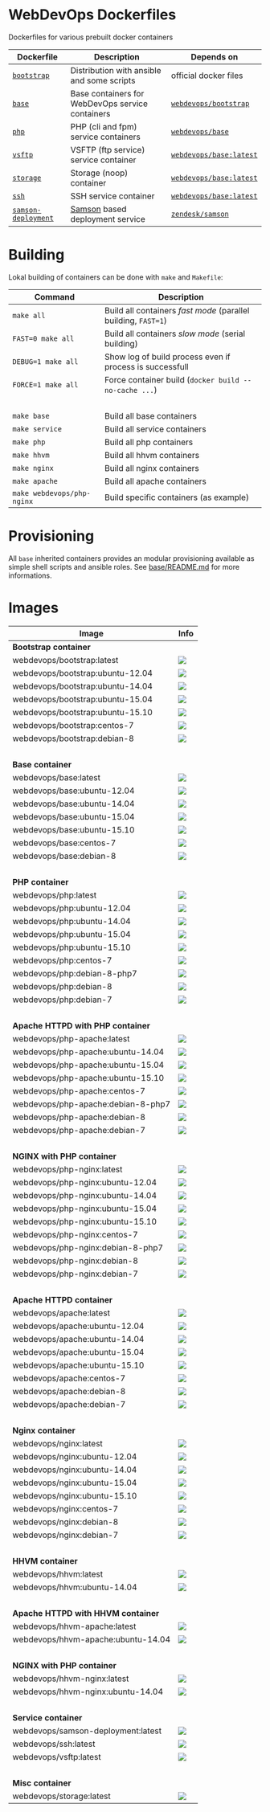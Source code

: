 # WebDevOps Dockerfiles

Dockerfiles for various prebuilt docker containers


Dockerfile                  | Description                                                                        | Depends on                                                           |
--------------------------- | ---------------------------------------------------------------------------------- | -------------------------------------------------------------------- |
[`bootstrap`](base/README.md) | Distribution with ansible and some scripts                                       | official docker files                                                |
[`base`](base/README.md)    | Base containers for WebDevOps service containers                                   | [`webdevops/bootstrap`](https://hub.docker.com/r/webdevops/bootstrap/) |
[`php`](php/README.md)      | PHP (cli and fpm) service containers                                               | [`webdevops/base`](https://hub.docker.com/r/webdevops/base/)         |
[`vsftp`](vsftp/README.md)  | VSFTP (ftp service) service container                                              | [`webdevops/base:latest`](https://hub.docker.com/r/webdevops/base/)  |
[`storage`](storage/README.md) | Storage (noop) container                                                           | [`webdevops/base:latest`](https://hub.docker.com/r/webdevops/base/)  |
[`ssh`](ssh/README.md)      | SSH service container                                                              | [`webdevops/base:latest`](https://hub.docker.com/r/webdevops/base/)  |
[`samson-deployment`](samson-deployment/README.md) | [Samson](https://github.com/webdevops/samson-deployment) based deployment service  | [`zendesk/samson`](https://hub.docker.com/r/zendesk/samson/)         |


# Building

Lokal building of containers can be done with `make` and `Makefile`:

Command                     | Description                                                                       
--------------------------- | ----------------------------------------------------------------------------------
`make all`                  | Build all containers *fast mode* (parallel building, `FAST=1`)
`FAST=0 make all`           | Build all containers *slow mode* (serial building)
`DEBUG=1 make all`          | Show log of build process even if process is successfull
`FORCE=1 make all`          | Force container build (`docker build --no-cache ...`)
<br>                        |
`make base`                 | Build all base containers
`make service`              | Build all service containers
`make php`                  | Build all php containers
`make hhvm`                 | Build all hhvm containers
`make nginx`                | Build all nginx containers
`make apache`               | Build all apache containers
`make webdevops/php-nginx`  | Build specific containers (as example)

# Provisioning

All `base` inherited containers provides an modular provisioning available as simple shell scripts and ansible roles.
See [base/README.md](base/README.md) for more informations.

# Images

Image                               | Info                                                                       
----------------------------------- | ----------------------------------------------------------------------------------
<strong>Bootstrap container<strong> |
webdevops/bootstrap:latest          | [![](https://badge.imagelayers.io/webdevops/bootstrap:latest.svg)](https://imagelayers.io/?images=webdevops/bootstrap:latest 'Get your own badge on imagelayers.io')
webdevops/bootstrap:ubuntu-12.04    | [![](https://badge.imagelayers.io/webdevops/bootstrap:ubuntu-12.04.svg)](https://imagelayers.io/?images=webdevops/bootstrap:ubuntu-12.04 'Get your own badge on imagelayers.io')
webdevops/bootstrap:ubuntu-14.04    | [![](https://badge.imagelayers.io/webdevops/bootstrap:ubuntu-14.04.svg)](https://imagelayers.io/?images=webdevops/bootstrap:ubuntu-14.04 'Get your own badge on imagelayers.io')
webdevops/bootstrap:ubuntu-15.04    | [![](https://badge.imagelayers.io/webdevops/bootstrap:ubuntu-15.04.svg)](https://imagelayers.io/?images=webdevops/bootstrap:ubuntu-15.04 'Get your own badge on imagelayers.io')
webdevops/bootstrap:ubuntu-15.10    | [![](https://badge.imagelayers.io/webdevops/bootstrap:ubuntu-15.10.svg)](https://imagelayers.io/?images=webdevops/bootstrap:ubuntu-15.14 'Get your own badge on imagelayers.io')
webdevops/bootstrap:centos-7        | [![](https://badge.imagelayers.io/webdevops/bootstrap:centos-7.svg)](https://imagelayers.io/?images=webdevops/bootstrap:centos-7 'Get your own badge on imagelayers.io')
webdevops/bootstrap:debian-8        | [![](https://badge.imagelayers.io/webdevops/bootstrap:debian-8.svg)](https://imagelayers.io/?images=webdevops/bootstrap:debian-8 'Get your own badge on imagelayers.io')
<br>                                |
<strong>Base container<strong>      |
webdevops/base:latest               | [![](https://badge.imagelayers.io/webdevops/base:latest.svg)](https://imagelayers.io/?images=webdevops/base:latest 'Get your own badge on imagelayers.io')
webdevops/base:ubuntu-12.04         | [![](https://badge.imagelayers.io/webdevops/base:ubuntu-12.04.svg)](https://imagelayers.io/?images=webdevops/base:ubuntu-12.04 'Get your own badge on imagelayers.io')
webdevops/base:ubuntu-14.04         | [![](https://badge.imagelayers.io/webdevops/base:ubuntu-14.04.svg)](https://imagelayers.io/?images=webdevops/base:ubuntu-14.04 'Get your own badge on imagelayers.io')
webdevops/base:ubuntu-15.04         | [![](https://badge.imagelayers.io/webdevops/base:ubuntu-15.04.svg)](https://imagelayers.io/?images=webdevops/base:ubuntu-15.04 'Get your own badge on imagelayers.io')
webdevops/base:ubuntu-15.10         | [![](https://badge.imagelayers.io/webdevops/base:ubuntu-15.10.svg)](https://imagelayers.io/?images=webdevops/base:ubuntu-15.14 'Get your own badge on imagelayers.io')
webdevops/base:centos-7             | [![](https://badge.imagelayers.io/webdevops/base:centos-7.svg)](https://imagelayers.io/?images=webdevops/base:centos-7 'Get your own badge on imagelayers.io')
webdevops/base:debian-8             | [![](https://badge.imagelayers.io/webdevops/base:debian-8.svg)](https://imagelayers.io/?images=webdevops/base:debian-8 'Get your own badge on imagelayers.io')
<br>                                |
<strong>PHP container<strong>       |
webdevops/php:latest                | [![](https://badge.imagelayers.io/webdevops/php:latest.svg)](https://imagelayers.io/?images=webdevops/php:latest 'Get your own badge on imagelayers.io')
webdevops/php:ubuntu-12.04          | [![](https://badge.imagelayers.io/webdevops/php:ubuntu-12.04.svg)](https://imagelayers.io/?images=webdevops/php:ubuntu-12.04 'Get your own badge on imagelayers.io')
webdevops/php:ubuntu-14.04          | [![](https://badge.imagelayers.io/webdevops/php:ubuntu-14.04.svg)](https://imagelayers.io/?images=webdevops/php:ubuntu-14.04 'Get your own badge on imagelayers.io')
webdevops/php:ubuntu-15.04          | [![](https://badge.imagelayers.io/webdevops/php:ubuntu-15.04.svg)](https://imagelayers.io/?images=webdevops/php:ubuntu-15.04 'Get your own badge on imagelayers.io')
webdevops/php:ubuntu-15.10          | [![](https://badge.imagelayers.io/webdevops/php:ubuntu-15.10.svg)](https://imagelayers.io/?images=webdevops/php:ubuntu-15.14 'Get your own badge on imagelayers.io')
webdevops/php:centos-7              | [![](https://badge.imagelayers.io/webdevops/php:centos-7.svg)](https://imagelayers.io/?images=webdevops/php:centos-7 'Get your own badge on imagelayers.io')
webdevops/php:debian-8-php7         | [![](https://badge.imagelayers.io/webdevops/php:debian-8-php7.svg)](https://imagelayers.io/?images=webdevops/php:debian-8-php7 'Get your own badge on imagelayers.io')
webdevops/php:debian-8              | [![](https://badge.imagelayers.io/webdevops/php:debian-8.svg)](https://imagelayers.io/?images=webdevops/php:debian-8 'Get your own badge on imagelayers.io')
webdevops/php:debian-7              | [![](https://badge.imagelayers.io/webdevops/php:debian-7.svg)](https://imagelayers.io/?images=webdevops/php:debian-7 'Get your own badge on imagelayers.io')
<br>                                |
<strong>Apache HTTPD with PHP container<strong>|
webdevops/php-apache:latest         | [![](https://badge.imagelayers.io/webdevops/php-apache:latest.svg)](https://imagelayers.io/?images=webdevops/php-apache:latest 'Get your own badge on imagelayers.io')
webdevops/php-apache:ubuntu-14.04   | [![](https://badge.imagelayers.io/webdevops/php-apache:ubuntu-14.04.svg)](https://imagelayers.io/?images=webdevops/php-apache:ubuntu-14.04 'Get your own badge on imagelayers.io')
webdevops/php-apache:ubuntu-15.04   | [![](https://badge.imagelayers.io/webdevops/php-apache:ubuntu-15.04.svg)](https://imagelayers.io/?images=webdevops/php-apache:ubuntu-15.04 'Get your own badge on imagelayers.io')
webdevops/php-apache:ubuntu-15.10   | [![](https://badge.imagelayers.io/webdevops/php-apache:ubuntu-15.10.svg)](https://imagelayers.io/?images=webdevops/php-apache:ubuntu-15.14 'Get your own badge on imagelayers.io')
webdevops/php-apache:centos-7       | [![](https://badge.imagelayers.io/webdevops/php-apache:centos-7.svg)](https://imagelayers.io/?images=webdevops/php-apache:centos-7 'Get your own badge on imagelayers.io')
webdevops/php-apache:debian-8-php7  | [![](https://badge.imagelayers.io/webdevops/php-apache:debian-8-php7.svg)](https://imagelayers.io/?images=webdevops/php-apache:debian-8-php7 'Get your own badge on imagelayers.io')
webdevops/php-apache:debian-8       | [![](https://badge.imagelayers.io/webdevops/php-apache:debian-8.svg)](https://imagelayers.io/?images=webdevops/php-apache:debian-8 'Get your own badge on imagelayers.io')
webdevops/php-apache:debian-7       | [![](https://badge.imagelayers.io/webdevops/php-apache:debian-7.svg)](https://imagelayers.io/?images=webdevops/php-apache:debian-7 'Get your own badge on imagelayers.io')
<br>                                |
<strong>NGINX with PHP container<strong>|
webdevops/php-nginx:latest          | [![](https://badge.imagelayers.io/webdevops/php-nginx:latest.svg)](https://imagelayers.io/?images=webdevops/php-nginx:latest 'Get your own badge on imagelayers.io')
webdevops/php-nginx:ubuntu-12.04    | [![](https://badge.imagelayers.io/webdevops/php-nginx:ubuntu-12.04.svg)](https://imagelayers.io/?images=webdevops/php-nginx:ubuntu-12.04 'Get your own badge on imagelayers.io')
webdevops/php-nginx:ubuntu-14.04    | [![](https://badge.imagelayers.io/webdevops/php-nginx:ubuntu-14.04.svg)](https://imagelayers.io/?images=webdevops/php-nginx:ubuntu-14.04 'Get your own badge on imagelayers.io')
webdevops/php-nginx:ubuntu-15.04    | [![](https://badge.imagelayers.io/webdevops/php-nginx:ubuntu-15.04.svg)](https://imagelayers.io/?images=webdevops/php-nginx:ubuntu-15.04 'Get your own badge on imagelayers.io')
webdevops/php-nginx:ubuntu-15.10    | [![](https://badge.imagelayers.io/webdevops/php-nginx:ubuntu-15.10.svg)](https://imagelayers.io/?images=webdevops/php-nginx:ubuntu-15.14 'Get your own badge on imagelayers.io')
webdevops/php-nginx:centos-7        | [![](https://badge.imagelayers.io/webdevops/php-nginx:centos-7.svg)](https://imagelayers.io/?images=webdevops/php-nginx:centos-7 'Get your own badge on imagelayers.io')
webdevops/php-nginx:debian-8-php7   | [![](https://badge.imagelayers.io/webdevops/php-nginx:debian-8-php7.svg)](https://imagelayers.io/?images=webdevops/php-nginx:debian-8-php7 'Get your own badge on imagelayers.io')
webdevops/php-nginx:debian-8        | [![](https://badge.imagelayers.io/webdevops/php-nginx:debian-8.svg)](https://imagelayers.io/?images=webdevops/php-nginx:debian-8 'Get your own badge on imagelayers.io')
webdevops/php-nginx:debian-7        | [![](https://badge.imagelayers.io/webdevops/php-nginx:debian-7.svg)](https://imagelayers.io/?images=webdevops/php-nginx:debian-7 'Get your own badge on imagelayers.io')
<br>                                |
<strong>Apache HTTPD container<strong>|
webdevops/apache:latest             | [![](https://badge.imagelayers.io/webdevops/apache:latest.svg)](https://imagelayers.io/?images=webdevops/apache:latest 'Get your own badge on imagelayers.io')
webdevops/apache:ubuntu-12.04       | [![](https://badge.imagelayers.io/webdevops/apache:ubuntu-12.04.svg)](https://imagelayers.io/?images=webdevops/apache:ubuntu-12.04 'Get your own badge on imagelayers.io')
webdevops/apache:ubuntu-14.04       | [![](https://badge.imagelayers.io/webdevops/apache:ubuntu-14.04.svg)](https://imagelayers.io/?images=webdevops/apache:ubuntu-14.04 'Get your own badge on imagelayers.io')
webdevops/apache:ubuntu-15.04       | [![](https://badge.imagelayers.io/webdevops/apache:ubuntu-15.04.svg)](https://imagelayers.io/?images=webdevops/apache:ubuntu-15.04 'Get your own badge on imagelayers.io')
webdevops/apache:ubuntu-15.10       | [![](https://badge.imagelayers.io/webdevops/apache:ubuntu-15.10.svg)](https://imagelayers.io/?images=webdevops/apache:ubuntu-15.14 'Get your own badge on imagelayers.io')
webdevops/apache:centos-7           | [![](https://badge.imagelayers.io/webdevops/apache:centos-7.svg)](https://imagelayers.io/?images=webdevops/apache:centos-7 'Get your own badge on imagelayers.io')
webdevops/apache:debian-8           | [![](https://badge.imagelayers.io/webdevops/apache:debian-8.svg)](https://imagelayers.io/?images=webdevops/apache:debian-8 'Get your own badge on imagelayers.io')
webdevops/apache:debian-7           | [![](https://badge.imagelayers.io/webdevops/apache:debian-7.svg)](https://imagelayers.io/?images=webdevops/apache:debian-7 'Get your own badge on imagelayers.io')
<br>                                |
<strong>Nginx container<strong>     |
webdevops/nginx:latest              | [![](https://badge.imagelayers.io/webdevops/nginx:latest.svg)](https://imagelayers.io/?images=webdevops/nginx:latest 'Get your own badge on imagelayers.io')
webdevops/nginx:ubuntu-12.04        | [![](https://badge.imagelayers.io/webdevops/nginx:ubuntu-12.04.svg)](https://imagelayers.io/?images=webdevops/nginx:ubuntu-12.04 'Get your own badge on imagelayers.io')
webdevops/nginx:ubuntu-14.04        | [![](https://badge.imagelayers.io/webdevops/nginx:ubuntu-14.04.svg)](https://imagelayers.io/?images=webdevops/nginx:ubuntu-14.04 'Get your own badge on imagelayers.io')
webdevops/nginx:ubuntu-15.04        | [![](https://badge.imagelayers.io/webdevops/nginx:ubuntu-15.04.svg)](https://imagelayers.io/?images=webdevops/nginx:ubuntu-15.04 'Get your own badge on imagelayers.io')
webdevops/nginx:ubuntu-15.10        | [![](https://badge.imagelayers.io/webdevops/nginx:ubuntu-15.10.svg)](https://imagelayers.io/?images=webdevops/nginx:ubuntu-15.14 'Get your own badge on imagelayers.io')
webdevops/nginx:centos-7            | [![](https://badge.imagelayers.io/webdevops/nginx:centos-7.svg)](https://imagelayers.io/?images=webdevops/nginx:centos-7 'Get your own badge on imagelayers.io')
webdevops/nginx:debian-8            | [![](https://badge.imagelayers.io/webdevops/nginx:debian-8.svg)](https://imagelayers.io/?images=webdevops/nginx:debian-8 'Get your own badge on imagelayers.io')
webdevops/nginx:debian-7            | [![](https://badge.imagelayers.io/webdevops/nginx:debian-7.svg)](https://imagelayers.io/?images=webdevops/nginx:debian-7 'Get your own badge on imagelayers.io')
<br>                                |
<strong>HHVM container<strong>      |
webdevops/hhvm:latest               | [![](https://badge.imagelayers.io/webdevops/hhvm:latest.svg)](https://imagelayers.io/?images=webdevops/hhvm:latest 'Get your own badge on imagelayers.io')
webdevops/hhvm:ubuntu-14.04         | [![](https://badge.imagelayers.io/webdevops/hhvm:ubuntu-14.04.svg)](https://imagelayers.io/?images=webdevops/hhvm:ubuntu-14.04 'Get your own badge on imagelayers.io')
<br>                                |
<strong>Apache HTTPD with HHVM container<strong>|
webdevops/hhvm-apache:latest        | [![](https://badge.imagelayers.io/webdevops/hhvm-apache:latest.svg)](https://imagelayers.io/?images=webdevops/hhvm-apache:latest 'Get your own badge on imagelayers.io')
webdevops/hhvm-apache:ubuntu-14.04  | [![](https://badge.imagelayers.io/webdevops/hhvm-apache:ubuntu-14.04.svg)](https://imagelayers.io/?images=webdevops/hhvm-apache:ubuntu-14.04 'Get your own badge on imagelayers.io')
<br>                                |
<strong>NGINX with PHP container<strong>|
webdevops/hhvm-nginx:latest         | [![](https://badge.imagelayers.io/webdevops/hhvm-nginx:latest.svg)](https://imagelayers.io/?images=webdevops/hhvm-nginx:latest 'Get your own badge on imagelayers.io')
webdevops/hhvm-nginx:ubuntu-14.04   | [![](https://badge.imagelayers.io/webdevops/hhvm-nginx:ubuntu-14.04.svg)](https://imagelayers.io/?images=webdevops/hhvm-nginx:ubuntu-14.04 'Get your own badge on imagelayers.io')
<br>                                |
<strong>Service container<strong>   |
webdevops/samson-deployment:latest  | [![](https://badge.imagelayers.io/webdevops/samson-deployment:latest.svg)](https://imagelayers.io/?images=webdevops/samson-deployment:latest 'Get your own badge on imagelayers.io')
webdevops/ssh:latest                | [![](https://badge.imagelayers.io/webdevops/ssh:latest.svg)](https://imagelayers.io/?images=webdevops/ssh:latest 'Get your own badge on imagelayers.io')
webdevops/vsftp:latest              | [![](https://badge.imagelayers.io/webdevops/vsftp:latest.svg)](https://imagelayers.io/?images=webdevops/vsftp:latest 'Get your own badge on imagelayers.io')
<br>                                |
<strong>Misc container<strong>      |
webdevops/storage:latest            | [![](https://badge.imagelayers.io/webdevops/storage:latest.svg)](https://imagelayers.io/?images=webdevops/storage:latest 'Get your own badge on imagelayers.io')
